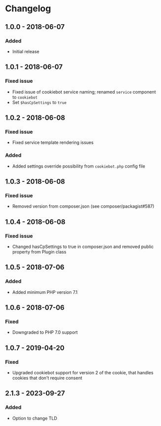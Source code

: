 # Changelog

## 1.0.0 - 2018-06-07
### Added
- Initial release

## 1.0.1 - 2018-06-07
### Fixed issue
- Fixed issue of cookiebot service naming; renamed `service` component to `cookiebot`
- Set `$hasCpSettings` to `true`

## 1.0.2 - 2018-06-08
### Fixed issue
- Fixed service template rendering issues
### Added
- Added settings override possibility from `cookiebot.php` config file

## 1.0.3 - 2018-06-08
### Fixed issue
- Removed version from composer.json (see composer/packagist#587)

## 1.0.4 - 2018-06-08
### Fixed issue
- Changed hasCpSettings to true in composer.json and removed public property from Plugin class

## 1.0.5 - 2018-07-06
### Added
- Added minimum PHP version 7.1

## 1.0.6 - 2018-07-06
### Fixed
- Downgraded to PHP 7.0 support

## 1.0.7 - 2019-04-20
### Fixed
- Upgraded cookiebot support for version 2 of the cookie, that handles cookies that don't require consent
## 2.1.3 - 2023-09-27
### Added
- Option to change TLD